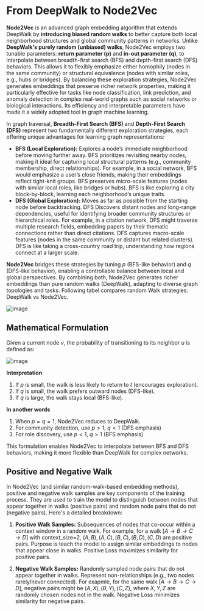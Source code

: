 # From DeepWalk to Node2Vec  

**Node2Vec** is an advanced graph embedding algorithm that extends DeepWalk by **introducing biased random walks** to better capture both local neighborhood structures and global community patterns in networks. Unlike **DeepWalk's purely random (unbiased) walks**, Node2Vec employs two tunable parameters: **return parameter (p)** and **in-out parameter (q)**, to interpolate between breadth-first search (BFS) and depth-first search (DFS) behaviors. This allows it to flexibly emphasize either homophily (nodes in the same community) or structural equivalence (nodes with similar roles, e.g., hubs or bridges). By balancing these exploration strategies, Node2Vec generates embeddings that preserve richer network properties, making it particularly effective for tasks like node classification, link prediction, and anomaly detection in complex real-world graphs such as social networks or biological interactions. Its efficiency and interpretable parameters have made it a widely adopted tool in graph machine learning.  

In graph traversal, **Breadth-First Search (BFS)** and **Depth-First Search (DFS)** represent two fundamentally different exploration strategies, each offering unique advantages for learning graph representations:  
 - **BFS (Local Exploration):** Explores a node’s immediate neighborhood before moving further away. BFS prioritizes revisiting nearby nodes, making it ideal for capturing local structural patterns (e.g., community membership, direct relationships). For example, in a social network, BFS would emphasize a user’s close friends, making their embeddings reflect tight-knit groups. BFS preserves micro-scale features (nodes with similar local roles, like bridges or hubs). BFS is like exploring a city block-by-block, learning each neighborhood’s unique traits.
 - **DFS (Global Exploration):** Moves as far as possible from the starting node before backtracking. DFS Discovers distant nodes and long-range dependencies, useful for identifying broader community structures or hierarchical roles. For example, in a citation network, DFS might traverse multiple research fields, embedding papers by their thematic connections rather than direct citations. DFS captures macro-scale features (nodes in the same community or distant but related clusters). DFS is like taking a cross-country road trip, understanding how regions connect at a larger scale.

**Node2Vec** bridges these strategies by tuning $p$ (BFS-like behavior) and $q$ (DFS-like behavior), enabling a controllable balance between local and global perspectives. By combining both, Node2Vec generates richer embeddings than pure random walks (DeepWalk), adapting to diverse graph topologies and tasks. Following tabel compares random Walk strategies: DeepWalk vs Node2Vec.  

![image](https://github.com/user-attachments/assets/bf397f31-3049-42c9-8d98-5d20ae126b42)   

## Mathematical Formulation  

Given a current node $v$, the probability of transitioning to its neighbor $u$ is defined as:  

![image](https://github.com/user-attachments/assets/9089432f-59f3-4acd-a081-98cdf7ec6767)  

**Interpretation**  

 1.  If $p$ is small, the walk is less likely to return to $t$ (encourages exploration).
 2.  If $q$ is small, the walk prefers outward nodes (DFS-like).
 3.  If $q$ is large, the walk stays local (BFS-like).
  
**In another words**  

1. When $p=q=1$, Node2Vec reduces to DeepWalk.
2. For community detection, use $p>1$, $q<1$ (DFS emphasis)
3. For role discovery, use $p<1$, $q>1$ (BFS emphasis)

This formulation enables Node2Vec to interpolate between BFS and DFS behaviors, making it more flexible than DeepWalk for complex networks. 

## Positive and Negative Walk  

In Node2Vec (and similar random-walk-based embedding methods), positive and negative walk samples are key components of the training process. They are used to train the model to distinguish between nodes that appear together in walks (positive pairs) and random node pairs that do not (negative pairs). Here's a detailed breakdown:  

1. **Positive Walk Samples:** Subsequences of nodes that co-occur within a context window in a random walk. For example, for a walk $[A → B → C → D]$ with context_size=2, $(A, B), (A, C), (B, C), (B, D), (C, D)$ are positive pairs. Purpose is teach the model to assign similar embeddings to nodes that appear close in walks. Positive Loss maximizes similarity for positive pairs.
   
2. **Negative Walk Samples:** Randomly sampled node pairs that do not appear together in walks. Represent non-relationships (e.g., two nodes rarely/never connected). For exapmle, for the same walk $[A → B → C → D]$, negative pairs might be $(A, X), (B, Y), (C, Z)$, where $X, Y, Z$ are randomly chosen nodes not in the walk. Negative Loss minimizes similarity for negative pairs.
